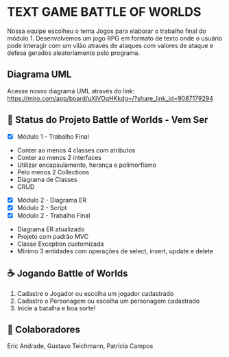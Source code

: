 # TEXT GAME BATTLE OF WORLDS

Nossa equipe escolheu o tema Jogos para 
elaborar o trabalho 
final do módulo 1.
Desenvolvemos um jogo RPG em formato de texto
onde o usuário pode interagir com um vilão através 
de ataques com valores de ataque e defesa 
gerados aleatoriamente pelo programa.
<br>
## Diagrama UML
Acesse nosso diagrama UML através do link: https://miro.com/app/board/uXjVOqHKkdg=/?share_link_id=9087179294



## 🚀 Status do Projeto Battle of Worlds - Vem Ser

- [x] Módulo 1 - Trabalho Final
- Conter ao menos 4 classes com atributos
- Conter ao menos 2 interfaces
- Utilizar encapsulamento, herança e polimorfismo
- Pelo menos 2 Collections
- Diagrama de Classes
- CRUD
- [x] Módulo 2 - Diagrama ER
- [x] Módulo 2 - Script
- [x] Módulo 2 - Trabalho Final
- Diagrama ER atualizado
- Projeto com padrão MVC
- Classe Exception customizada
- Mínimo 3 entidades com operações de  select, insert, update e delete

  
## ☕ Jogando Battle of Worlds

1. Cadastre o Jogador ou escolha um jogador cadastrado
2. Cadastre o Personagem ou escolha um personagem cadastrado
3. Inicie a batalha e boa sorte!


## 🤝 Colaboradores

Eric Andrade, 
Gustavo Teichmann, 
Patrícia Campos

